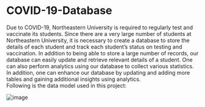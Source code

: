# COVID-19-Database
Due to COVID-19, Northeastern University is required to regularly test and vaccinate its
students. Since there are a very large number of students at Northeastern University, it is
necessary to create a database to store the details of each student and track each student’s
status on testing and vaccination. In addition to being able to store a large number of records,
our database can easily update and retrieve relevant details of a student. One can also perform
analytics using our database to collect various statistics. In addition, one can enhance our
database by updating and adding more tables and gaining additional insights using analytics.  
Following is the data model used in this project:

![image](https://user-images.githubusercontent.com/19337926/131198250-df1be9e4-e49c-4004-8d59-7241651d384d.png)

